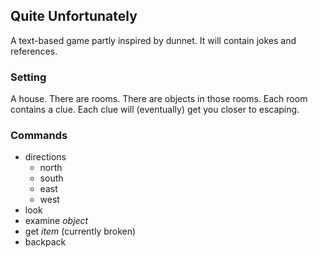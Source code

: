 ## Quite Unfortunately

A text-based game partly inspired by dunnet. It will contain jokes and references.

### Setting

A house. There are rooms. There are objects in those rooms. Each room contains a clue. Each clue will (eventually) get you closer to escaping.

### Commands

 - directions
   - north
   - south
   - east
   - west
 - look
 - examine *object*
 - get *item* (currently broken)
 - backpack
